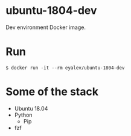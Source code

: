 
# ubuntu-1804-dev

Dev environment Docker image.

# Run 

```
$ docker run -it --rm eyalev/ubuntu-1804-dev
```

# Some of the stack

- Ubuntu 18.04
- Python
  - Pip
- fzf


